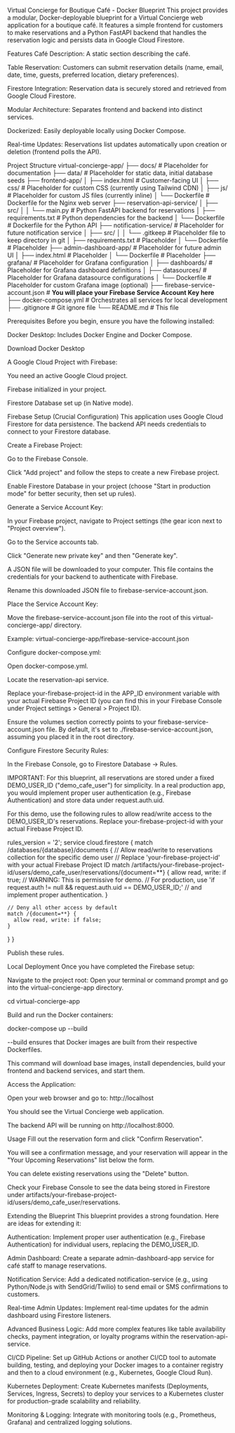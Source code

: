 Virtual Concierge for Boutique Café - Docker Blueprint
This project provides a modular, Docker-deployable blueprint for a Virtual Concierge web application for a boutique café. It features a simple frontend for customers to make reservations and a Python FastAPI backend that handles the reservation logic and persists data in Google Cloud Firestore.

Features
Café Description: A static section describing the café.

Table Reservation: Customers can submit reservation details (name, email, date, time, guests, preferred location, dietary preferences).

Firestore Integration: Reservation data is securely stored and retrieved from Google Cloud Firestore.

Modular Architecture: Separates frontend and backend into distinct services.

Dockerized: Easily deployable locally using Docker Compose.

Real-time Updates: Reservations list updates automatically upon creation or deletion (frontend polls the API).

Project Structure
virtual-concierge-app/
├── docs/                     # Placeholder for documentation
├── data/                     # Placeholder for static data, initial database seeds
├── frontend-app/
│   ├── index.html            # Customer-facing UI
│   ├── css/                  # Placeholder for custom CSS (currently using Tailwind CDN)
│   ├── js/                   # Placeholder for custom JS files (currently inline)
│   └── Dockerfile            # Dockerfile for the Nginx web server
├── reservation-api-service/
│   ├── src/
│   │   └── main.py           # Python FastAPI backend for reservations
│   ├── requirements.txt      # Python dependencies for the backend
│   └── Dockerfile            # Dockerfile for the Python API
├── notification-service/     # Placeholder for future notification service
│   ├── src/
│   │   └── .gitkeep          # Placeholder file to keep directory in git
│   ├── requirements.txt      # Placeholder
│   └── Dockerfile            # Placeholder
├── admin-dashboard-app/      # Placeholder for future admin UI
│   ├── index.html            # Placeholder
│   └── Dockerfile            # Placeholder
├── grafana/                  # Placeholder for Grafana configuration
│   ├── dashboards/           # Placeholder for Grafana dashboard definitions
│   ├── datasources/          # Placeholder for Grafana datasource configurations
│   └── Dockerfile            # Placeholder for custom Grafana image (optional)
├── firebase-service-account.json # **You will place your Firebase Service Account Key here**
├── docker-compose.yml        # Orchestrates all services for local development
├── .gitignore                # Git ignore file
└── README.md                 # This file

Prerequisites
Before you begin, ensure you have the following installed:

Docker Desktop: Includes Docker Engine and Docker Compose.

Download Docker Desktop

A Google Cloud Project with Firebase:

You need an active Google Cloud project.

Firebase initialized in your project.

Firestore Database set up (in Native mode).

Firebase Setup (Crucial Configuration)
This application uses Google Cloud Firestore for data persistence. The backend API needs credentials to connect to your Firestore database.

Create a Firebase Project:

Go to the Firebase Console.

Click "Add project" and follow the steps to create a new Firebase project.

Enable Firestore Database in your project (choose "Start in production mode" for better security, then set up rules).

Generate a Service Account Key:

In your Firebase project, navigate to Project settings (the gear icon next to "Project overview").

Go to the Service accounts tab.

Click "Generate new private key" and then "Generate key".

A JSON file will be downloaded to your computer. This file contains the credentials for your backend to authenticate with Firebase.

Rename this downloaded JSON file to firebase-service-account.json.

Place the Service Account Key:

Move the firebase-service-account.json file into the root of this virtual-concierge-app/ directory.

Example: virtual-concierge-app/firebase-service-account.json

Configure docker-compose.yml:

Open docker-compose.yml.

Locate the reservation-api service.

Replace your-firebase-project-id in the APP_ID environment variable with your actual Firebase Project ID (you can find this in your Firebase Console under Project settings > General > Project ID).

Ensure the volumes section correctly points to your firebase-service-account.json file. By default, it's set to ./firebase-service-account.json, assuming you placed it in the root directory.

Configure Firestore Security Rules:

In the Firebase Console, go to Firestore Database -> Rules.

IMPORTANT: For this blueprint, all reservations are stored under a fixed DEMO_USER_ID ("demo_cafe_user") for simplicity. In a real production app, you would implement proper user authentication (e.g., Firebase Authentication) and store data under request.auth.uid.

For this demo, use the following rules to allow read/write access to the DEMO_USER_ID's reservations. Replace your-firebase-project-id with your actual Firebase Project ID.

rules_version = '2';
service cloud.firestore {
  match /databases/{database}/documents {
    // Allow read/write to reservations collection for the specific demo user
    // Replace 'your-firebase-project-id' with your actual Firebase Project ID
    match /artifacts/your-firebase-project-id/users/demo_cafe_user/reservations/{document=**} {
      allow read, write: if true; // WARNING: This is permissive for demo.
                                 // For production, use 'if request.auth != null && request.auth.uid == DEMO_USER_ID;'
                                 // and implement proper authentication.
    }

    // Deny all other access by default
    match /{document=**} {
      allow read, write: if false;
    }
  }
}

Publish these rules.

Local Deployment
Once you have completed the Firebase setup:

Navigate to the project root:
Open your terminal or command prompt and go into the virtual-concierge-app directory.

cd virtual-concierge-app

Build and run the Docker containers:

docker-compose up --build

--build ensures that Docker images are built from their respective Dockerfiles.

This command will download base images, install dependencies, build your frontend and backend services, and start them.

Access the Application:

Open your web browser and go to: http://localhost

You should see the Virtual Concierge web application.

The backend API will be running on http://localhost:8000.

Usage
Fill out the reservation form and click "Confirm Reservation".

You will see a confirmation message, and your reservation will appear in the "Your Upcoming Reservations" list below the form.

You can delete existing reservations using the "Delete" button.

Check your Firebase Console to see the data being stored in Firestore under artifacts/your-firebase-project-id/users/demo_cafe_user/reservations.

Extending the Blueprint
This blueprint provides a strong foundation. Here are ideas for extending it:

Authentication: Implement proper user authentication (e.g., Firebase Authentication) for individual users, replacing the DEMO_USER_ID.

Admin Dashboard: Create a separate admin-dashboard-app service for café staff to manage reservations.

Notification Service: Add a dedicated notification-service (e.g., using Python/Node.js with SendGrid/Twilio) to send email or SMS confirmations to customers.

Real-time Admin Updates: Implement real-time updates for the admin dashboard using Firestore listeners.

Advanced Business Logic: Add more complex features like table availability checks, payment integration, or loyalty programs within the reservation-api-service.

CI/CD Pipeline: Set up GitHub Actions or another CI/CD tool to automate building, testing, and deploying your Docker images to a container registry and then to a cloud environment (e.g., Kubernetes, Google Cloud Run).

Kubernetes Deployment: Create Kubernetes manifests (Deployments, Services, Ingress, Secrets) to deploy your services to a Kubernetes cluster for production-grade scalability and reliability.

Monitoring & Logging: Integrate with monitoring tools (e.g., Prometheus, Grafana) and centralized logging solutions.